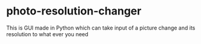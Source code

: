 # photo-resolution-changer
This is GUI made in Python which can take input of a picture change  and its resolution to what ever you need 
